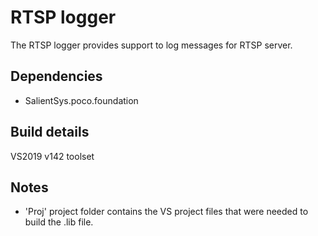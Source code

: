 # RTSP logger
The RTSP logger provides support to log messages for RTSP server.
  
## Dependencies
- SalientSys.poco.foundation 

## Build details
VS2019 v142 toolset

## Notes  
- 'Proj' project folder contains the VS project files that were needed to build the .lib file.